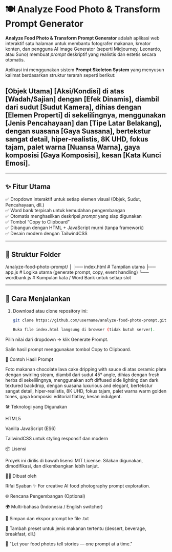 # 🍽️ Analyze Food Photo & Transform Prompt Generator

**Analyze Food Photo & Transform Prompt Generator** adalah aplikasi web interaktif satu halaman untuk membantu fotografer makanan, kreator konten, dan pengguna AI Image Generator (seperti Midjourney, Leonardo, atau Suno) membuat *prompt* deskriptif yang realistis dan estetis secara otomatis.

Aplikasi ini menggunakan sistem **Prompt Skeleton System** yang menyusun kalimat berdasarkan struktur terarah seperti berikut:

[Objek Utama] [Aksi/Kondisi] di atas [Wadah/Sajian] dengan [Efek Dinamis],
diambil dari sudut [Sudut Kamera],
dihias dengan [Elemen Properti] di sekelilingnya,
menggunakan [Jenis Pencahayaan] dan [Tipe Latar Belakang],
dengan suasana [Gaya Suasana],
bertekstur sangat detail, hiper-realistis, 8K UHD, fokus tajam,
palet warna [Nuansa Warna],
gaya komposisi [Gaya Komposisi], kesan [Kata Kunci Emosi].
---


---

## ✨ **Fitur Utama**
✅ Dropdown interaktif untuk setiap elemen visual (Objek, Sudut, Pencahayaan, dll.)  
✅ Word bank terpisah untuk kemudahan pengembangan  
✅ Otomatis menghasilkan deskripsi *prompt* yang siap digunakan  
✅ Tombol “Copy to Clipboard”  
✅ Dibangun dengan HTML + JavaScript murni (tanpa framework)  
✅ Desain modern dengan TailwindCSS  

---

## 🧩 **Struktur Folder**
 /analyze-food-photo-prompt/
│
├── index.html # Tampilan utama
├── app.js # Logika utama (generate prompt, copy, event handling)
└── wordbank.js # Kumpulan kata / Word Bank untuk setiap slot


---

## 🚀 **Cara Menjalankan**
1. Download atau clone repository ini:
   ```bash
   git clone https://github.com/username/analyze-food-photo-prompt.git

   Buka file index.html langsung di browser (tidak butuh server).

Pilih nilai dari dropdown → klik Generate Prompt.

Salin hasil prompt menggunakan tombol Copy to Clipboard.

🧠 Contoh Hasil Prompt

Foto makanan chocolate lava cake dripping with sauce di atas ceramic plate dengan swirling steam, diambil dari sudut 45° angle, dihias dengan fresh herbs di sekelilingnya, menggunakan soft diffused side lighting dan dark textured backdrop, dengan suasana luxurious and elegant, bertekstur sangat detail, hiper-realistis, 8K UHD, fokus tajam, palet warna warm golden tones, gaya komposisi editorial flatlay, kesan indulgent.

🛠️ Teknologi yang Digunakan

HTML5

Vanilla JavaScript (ES6)

TailwindCSS untuk styling responsif dan modern

📦 Lisensi

Proyek ini dirilis di bawah lisensi MIT License.
Silakan digunakan, dimodifikasi, dan dikembangkan lebih lanjut.

👨‍💻 Dibuat oleh

Rifai Syaban
✨ For creative AI food photography prompt exploration.

🌐 Rencana Pengembangan (Optional)

🌍 Multi-bahasa (Indonesia / English switcher)

💾 Simpan dan ekspor prompt ke file .txt

🧠 Tambah preset untuk jenis makanan tertentu (dessert, beverage, breakfast, dll.)

🎨 "Let your food photos tell stories — one prompt at a time."
